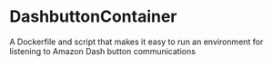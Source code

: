 # DashbuttonContainer
A Dockerfile and script that makes it easy to run an environment for listening to Amazon Dash button communications
